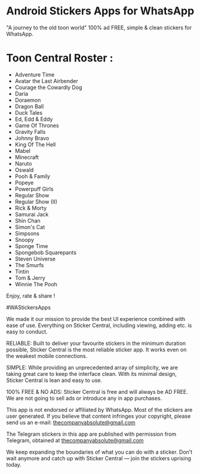 # Android Stickers Apps for WhatsApp

"A journey to the old toon world"
100% ad FREE, simple & clean stickers for WhatsApp.


# Toon Central Roster :

- Adventure Time
- Avatar the Last Airbender
- Courage the Cowardly Dog
- Daria
- Doraemon
- Dragon Ball
- Duck Tales
- Ed, Edd & Eddy
- Game Of Thrones
- Gravity Falls
- Johnny Bravo
- King Of The Hell
- Mabel
- Minecraft
- Naruto
- Oswald
- Pooh & Family
- Popeye
- Powerpuff Girls
- Regular Show
- Regular Show (II)
- Rick & Morty 
- Samurai Jack
- Shin Chan
- Simon's Cat
- Simpsons
- Snoopy
- Sponge Time
- Spongebob Squarepants
- Steven Universe
- The Smurfs
- Tintin
- Tom & Jerry
- Winnie The Pooh


Enjoy, rate & share !  

#WAStickersApps

We made it our mission to provide the best UI experience  combined with ease of use. Everything on Sticker Central, including viewing, adding etc. is easy to conduct.

RELIABLE: Built to deliver your favourite stickers in the minimum duration possible, Sticker Central is the most reliable sticker app. It works even on the weakest mobile connections.

SIMPLE: While providing an unprecedented array of simplicity, we are taking great care to keep the interface clean. With its minimal design, Sticker Central is lean and easy to use.

100% FREE & NO ADS: Sticker Central is free and will always be AD FREE. We are not going to sell ads or introduce any in app purchases. 

This app is not endorsed or affiliated by WhatsApp. Most of the stickers are user generated. If you believe that content infringes your copyright, please send us an e-mail: thecompanyabsolute@gmail.com

The Telegram stickers in this app are published with permission from Telegram, obtained at thecompanyabsolute@gmail.com

We keep expanding the boundaries of what you can do with a sticker. Don’t wait anymore and catch up with Sticker Central — join the stickers uprising today.
